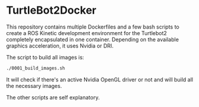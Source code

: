 # TurtleBot2Docker
This repository contains multiple Dockerfiles and a few bash scripts to create a ROS Kinetic development environment for the Turtlebot2 completely encapsulated in one container. Depending on the available graphics acceleration, it uses Nvidia or DRI.

The script to build all images is:
```bash
./0001_build_images.sh
```
It will check if there's an active Nvidia OpenGL driver or not and will build all the necessary images.

The other scripts are self explanatory.

